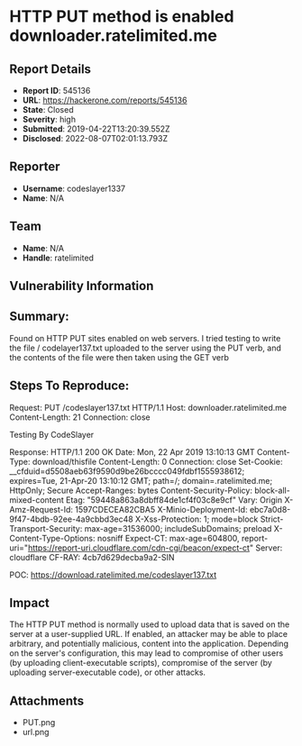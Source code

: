 # HTTP PUT method is enabled downloader.ratelimited.me

## Report Details
- **Report ID**: 545136
- **URL**: https://hackerone.com/reports/545136
- **State**: Closed
- **Severity**: high
- **Submitted**: 2019-04-22T13:20:39.552Z
- **Disclosed**: 2022-08-07T02:01:13.793Z

## Reporter
- **Username**: codeslayer1337
- **Name**: N/A

## Team
- **Name**: N/A
- **Handle**: ratelimited

## Vulnerability Information
## Summary:
Found on HTTP PUT sites enabled on web servers. I tried testing to write the file / codelayer137.txt uploaded to the server using the PUT verb, and the contents of the file were then taken using the GET verb

## Steps To Reproduce:
Request:
PUT /codeslayer137.txt HTTP/1.1
Host: downloader.ratelimited.me
Content-Length: 21
Connection: close

Testing By CodeSlayer

Response:
HTTP/1.1 200 OK
Date: Mon, 22 Apr 2019 13:10:13 GMT
Content-Type: download/thisfile
Content-Length: 0
Connection: close
Set-Cookie: __cfduid=d5508aeb63f9590d9be26bcccc049fdbf1555938612; expires=Tue, 21-Apr-20 13:10:12 GMT; path=/; domain=.ratelimited.me; HttpOnly; Secure
Accept-Ranges: bytes
Content-Security-Policy: block-all-mixed-content
Etag: "59448a863a8dbff84de1cf4f03c8e9cf"
Vary: Origin
X-Amz-Request-Id: 1597CDECEA82CBA5
X-Minio-Deployment-Id: ebc7a0d8-9f47-4bdb-92ee-4a9cbbd3ec48
X-Xss-Protection: 1; mode=block
Strict-Transport-Security: max-age=31536000; includeSubDomains; preload
X-Content-Type-Options: nosniff
Expect-CT: max-age=604800, report-uri="https://report-uri.cloudflare.com/cdn-cgi/beacon/expect-ct"
Server: cloudflare
CF-RAY: 4cb7d629decba9a2-SIN




POC: https://download.ratelimited.me/codeslayer137.txt

## Impact

The HTTP PUT method is normally used to upload data that is saved on the server at a user-supplied URL. If enabled, an attacker may be able to place arbitrary, and potentially malicious, content into the application. Depending on the server's configuration, this may lead to compromise of other users (by uploading client-executable scripts), compromise of the server (by uploading server-executable code), or other attacks.

## Attachments
- PUT.png
- url.png

